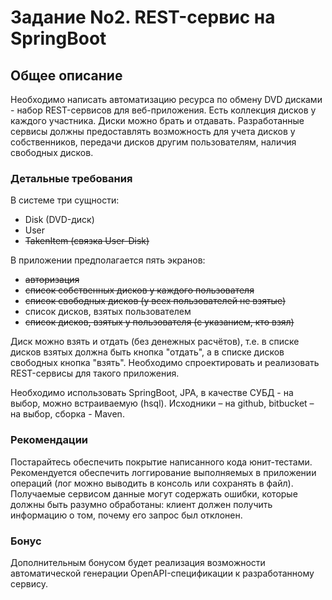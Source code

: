 # Задание No2. REST-сервис на SpringBoot

## Общее описание

Необходимо написать автоматизацию ресурса по обмену DVD дисками - набор REST-сервисов для веб-приложения.
Есть коллекция дисков у каждого участника. Диски можно брать и отдавать. Разработанные сервисы должны предоставлять возможность
для учета дисков у собственников, передачи дисков другим пользователям, наличия свободных дисков.

### Детальные требования 

В системе три сущности:
- Disk (DVD-диск)
- User
- ~~TakenItem (связка User-Disk)~~

В приложении предполагается пять экранов:
- ~~авторизация~~
- ~~список собственных дисков у каждого пользователя~~
- ~~список свободных дисков (у всех пользователей не взятые)~~
- список дисков, взятых пользователем
- ~~список дисков, взятых у пользователя (с указанием, кто взял)~~

Диск можно взять и отдать (без денежных расчётов), т.е. в списке дисков взятых должна быть кнопка "отдать", а в списке дисков
свободных кнопка "взять". Необходимо спроектировать и реализовать REST-сервисы для такого приложения.

Необходимо использовать SpringBoot, JPA, в качестве СУБД - на выбор, можно встраиваемую (hsql). Исходники – на github, bitbucket – на
выбор, сборка - Maven.

### Рекомендации

Постарайтесь обеспечить покрытие написанного кода юнит-тестами.
Рекомендуется обеспечить логгирование выполняемых в приложении операций (лог можно выводить в консоль или сохранять в файл).
Получаемые сервисом данные могут содержать ошибки, которые должны быть разумно обработаны: клиент должен получить
информацию о том, почему его запрос был отклонен.

### Бонус

Дополнительным бонусом будет реализация возможности автоматической генерации OpenAPI-спецификации к разработанному сервису.
